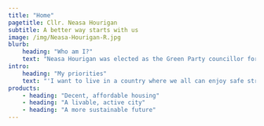 ```yaml
---
title: "Home"
pagetitle: Cllr. Neasa Hourigan
subtitle: A better way starts with us
image: /img/Neasa-Hourigan-R.jpg
blurb:
    heading: "Who am I?"
    text: "Neasa Hourigan was elected as the Green Party councillor for Cabra-Glasnevin on 24th May 2019. She is a mother of three and a full time carer for her oldest child. She has a professional background as a specialist in creating sustainable communities and was a university lecturer in environmental development and design. She and her family have lived in Cabra, Dublin 7 for 15 years."
intro:
    heading: "My priorities"
    text: "'I want to live in a country where we all can enjoy safe streets, a decent roof over our heads, peace and equal opportunities. I believe passionately that green principles are a pathway towards a more compassionate, equitable and environmentally responsible society. If you want a better future for you, your family, children and neighbours and aspire to make our communities the best place to live in Dublin then I would love you to consider supporting me in the upcoming general election."
products:
    - heading: "Decent, affordable housing"
    - heading: "A livable, active city"
    - heading: "A more sustainable future"
---
```


